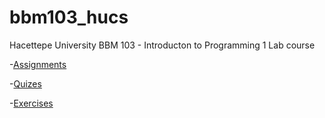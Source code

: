 # bbm103_hucs
Hacettepe University BBM 103 - Introducton to Programming 1 Lab course


-[Assignments](https://github.com/zgeblbl/bbm103_hucs/tree/main/BBM%20103/Assignments)

-[Quizes]()

-[Exercises]()

